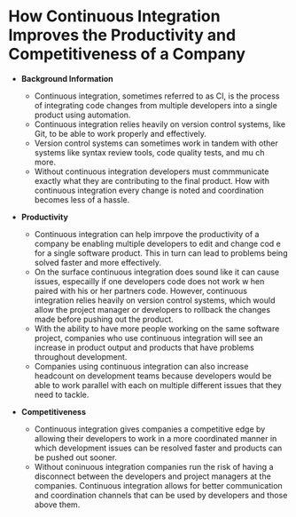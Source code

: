 # How Continuous Integration Improves the Productivity and Competitiveness of a Company

* **Background Information**

	* Continuous integration, sometimes referred to as CI, is the process of integrating code changes from multiple developers into a single product using automation.
	* Continuous integration relies heavily on version control systems, like Git, to be able to work properly and effectively.
	* Version control systems can sometimes work in tandem with other systems like syntax review tools, code quality tests, and mu
ch more.
	* Without continuous integration developers must commmunicate exactly what they are contributing to the final product. How with continuous integration every change is noted and coordination becomes less of a hassle.

* **Productivity**

	* Continuous integration can help imrpove the productivity of a company be enabling multiple developers to edit and change cod
e for a single software product. This in turn can lead to problems being solved faster and more effectively.
	* On the surface continuous integration does sound like it can cause issues, especailly if one developers code does not work w
hen paired with his or her partners code. However, continuous integration relies heavily on version control systems, which would allow
 the project manager or developers to rollback the changes made before pushing out the product.
	* With the ability to have more people working on the same software project, companies who use continuous integration will see
 an increase in product output and products that have problems throughout development.
	* Companies using continuous integration can also increase headcount on development teams because developers would be able to work parallel with each on multiple different issues that they need to tackle.


* **Competitiveness**

	* Continuous integration gives companies a competitive edge by allowing their developers to work in a more coordinated manner in which development issues can be resolved faster and products can be pushed out sooner.
	* Without coninuous integration companies run the risk of having a disconnect between the developers and project managers at the companies. Continuous integration allows for better communication and coordination channels that can be used by developers and those above them.
